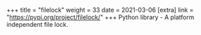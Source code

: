 +++
title = "filelock"
weight = 33
date = 2021-03-06
[extra]
link = "https://pypi.org/project/filelock/"
+++
Python library - A platform independent file lock.


